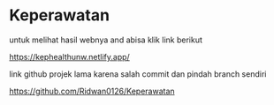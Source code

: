 # Keperawatan

untuk melihat hasil webnya and abisa klik link berikut

https://kephealthunw.netlify.app/

link github projek lama karena salah commit dan pindah branch sendiri

https://github.com/Ridwan0126/Keperawatan
